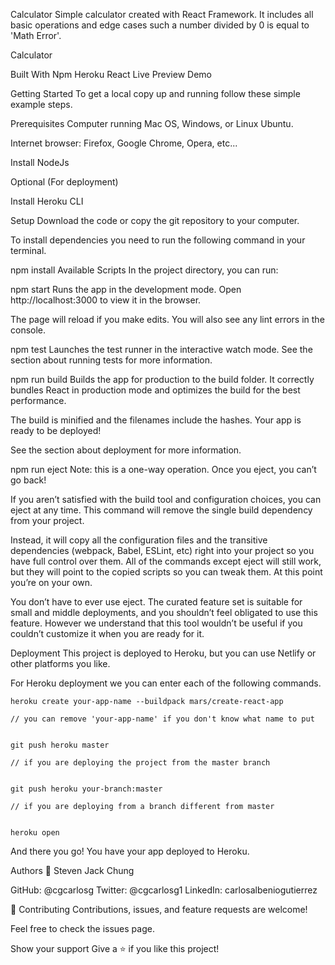 Calculator
Simple calculator created with React Framework. It includes all basic operations and edge cases such a number divided by 0 is equal to 'Math Error'.

Calculator

Built With
Npm
Heroku
React
Live Preview
Demo

Getting Started
To get a local copy up and running follow these simple example steps.

Prerequisites
Computer running Mac OS, Windows, or Linux Ubuntu.

Internet browser: Firefox, Google Chrome, Opera, etc...

Install NodeJs

Optional (For deployment)

Install Heroku CLI

Setup
Download the code or copy the git repository to your computer.

To install dependencies you need to run the following command in your terminal.

  npm install
Available Scripts
In the project directory, you can run:

npm start
Runs the app in the development mode.
Open http://localhost:3000 to view it in the browser.

The page will reload if you make edits.
You will also see any lint errors in the console.

npm test
Launches the test runner in the interactive watch mode.
See the section about running tests for more information.

npm run build
Builds the app for production to the build folder.
It correctly bundles React in production mode and optimizes the build for the best performance.

The build is minified and the filenames include the hashes.
Your app is ready to be deployed!

See the section about deployment for more information.

npm run eject
Note: this is a one-way operation. Once you eject, you can’t go back!

If you aren’t satisfied with the build tool and configuration choices, you can eject at any time. This command will remove the single build dependency from your project.

Instead, it will copy all the configuration files and the transitive dependencies (webpack, Babel, ESLint, etc) right into your project so you have full control over them. All of the commands except eject will still work, but they will point to the copied scripts so you can tweak them. At this point you’re on your own.

You don’t have to ever use eject. The curated feature set is suitable for small and middle deployments, and you shouldn’t feel obligated to use this feature. However we understand that this tool wouldn’t be useful if you couldn’t customize it when you are ready for it.

Deployment
This project is deployed to Heroku, but you can use Netlify or other platforms you like.

For Heroku deployment we you can enter each of the following commands.

    heroku create your-app-name --buildpack mars/create-react-app

    // you can remove 'your-app-name' if you don't know what name to put


    git push heroku master

    // if you are deploying the project from the master branch


    git push heroku your-branch:master

    // if you are deploying from a branch different from master


    heroku open
And there you go! You have your app deployed to Heroku.

Authors
👤 Steven Jack Chung

GitHub: @cgcarlosg
Twitter: @cgcarlosg1
LinkedIn: carlosalbeniogutierrez

🤝 Contributing
Contributions, issues, and feature requests are welcome!

Feel free to check the issues page.

Show your support
Give a ⭐️ if you like this project!

